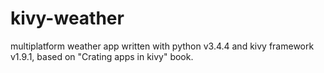 # kivy-weather
multiplatform weather app written with python v3.4.4 and  kivy framework v1.9.1, based on "Crating apps in kivy" book.
